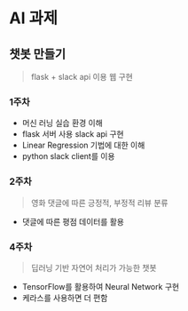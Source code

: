# AI 과제



## 챗봇 만들기

> flask + slack api 이용 웹 구현



### 1주차

* 머신 러닝 실습 환경 이해
* flask 서버 사용 slack api 구현
* Linear Regression 기법에 대한 이해
* python slack client를 이용



### 2주차

> 영화 댓글에 따른 긍정적, 부정적 리뷰 분류

* 댓글에 따른 평점 데이터를 활용



### 4주차

> 딥러닝 기반 자연어 처리가 가능한 챗봇

* TensorFlow를 활용하여 Neural Network 구현
* 케라스를 사용하면 더 편함

